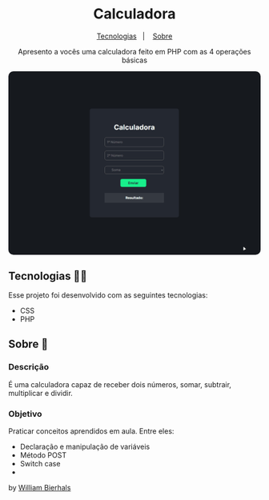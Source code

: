 <h1 align="center"> Calculadora </h1>
<p align="center">
  <a href="#tecnologias-">Tecnologias</a>&nbsp;&nbsp;&nbsp;|&nbsp;&nbsp;&nbsp;
  <a href="#sobre-">Sobre</a>
</p>
<p align="center"> 
  Apresento a vocês uma calculadora feito em PHP com as 4 operações básicas
</p>
<p align="center">
  <img src="/calculadora.gif" align="center" style="border-radius: 10px" />
</p>

## Tecnologias 👨‍💻 
Esse projeto foi desenvolvido com as seguintes tecnologias:
- CSS
- PHP

## Sobre 📖


### Descrição
É uma calculadora capaz de receber dois números, somar, subtrair, multiplicar e dividir.


### Objetivo
Praticar conceitos aprendidos em aula. Entre eles:

- Declaração e manipulação de variáveis
- Método POST
- Switch case
- 

by [William Bierhals](https://github.com/will1Zera)

